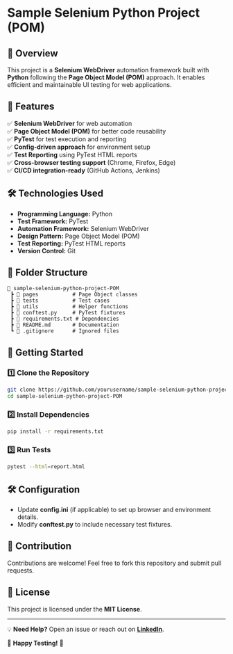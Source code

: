 # **Sample Selenium Python Project (POM)**

## 🚀 Overview
This project is a **Selenium WebDriver** automation framework built with **Python** following the **Page Object Model (POM)** approach. It enables efficient and maintainable UI testing for web applications.

## 📌 Features
✅ **Selenium WebDriver** for web automation  
✅ **Page Object Model (POM)** for better code reusability  
✅ **PyTest** for test execution and reporting  
✅ **Config-driven approach** for environment setup  
✅ **Test Reporting** using PyTest HTML reports  
✅ **Cross-browser testing support** (Chrome, Firefox, Edge)  
✅ **CI/CD integration-ready** (GitHub Actions, Jenkins)  

## 🛠️ Technologies Used
- **Programming Language:** Python
- **Test Framework:** PyTest
- **Automation Framework:** Selenium WebDriver
- **Design Pattern:** Page Object Model (POM)
- **Test Reporting:** PyTest HTML reports
- **Version Control:** Git

## 📂 Folder Structure
```
📂 sample-selenium-python-project-POM
 ┣ 📂 pages           # Page Object classes
 ┣ 📂 tests           # Test cases
 ┣ 📂 utils           # Helper functions
 ┣ 📜 conftest.py     # PyTest fixtures
 ┣ 📜 requirements.txt # Dependencies
 ┣ 📜 README.md       # Documentation
 ┗ 📜 .gitignore      # Ignored files
```

## 🚀 Getting Started
### 1️⃣ Clone the Repository
```bash
git clone https://github.com/yourusername/sample-selenium-python-project-POM.git
cd sample-selenium-python-project-POM
```

### 2️⃣ Install Dependencies
```bash
pip install -r requirements.txt
```

### 3️⃣ Run Tests
```bash
pytest --html=report.html
```

## 🛠️ Configuration
- Update **config.ini** (if applicable) to set up browser and environment details.
- Modify **conftest.py** to include necessary test fixtures.

## 📌 Contribution
Contributions are welcome! Feel free to fork this repository and submit pull requests.

## 📄 License
This project is licensed under the **MIT License**.

---
💡 **Need Help?** Open an issue or reach out on **[LinkedIn](https://linkedin.com/in/jithin-kp-17a1aa122)**.

🚀 **Happy Testing!** 🧪
